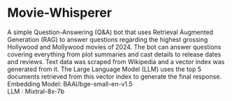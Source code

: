 # Movie-Whisperer

A simple Question-Answering (Q&A) bot that uses Retrieval Augmented Generation (RAG) to answer questions regarding the highest grossing Hollywood and Mollywood movies of 2024. The bot can answer questions covering everything from plot summaries and cast details to release dates and reviews. Text data was scraped from Wikipedia and a vector index was generated from it. The Large Language Model (LLM) uses the top 5 documents retrieved from this vector index to generate the final response. 
 Embedding Model: BAAI/bge-small-en-v1.5  
LLM : Mixtral-8x-7b
